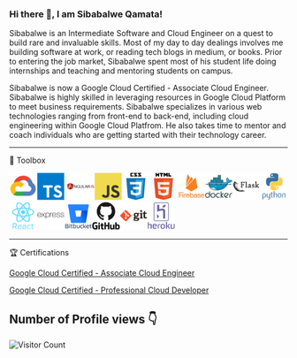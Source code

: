 ### Hi there 👋, I am Sibabalwe Qamata!

Sibabalwe is an Intermediate Software and Cloud Engineer on a quest to build rare and invaluable skills. Most of my day to day dealings involves me building software at work, or reading tech blogs in medium, or books. Prior to entering the job market, Sibabalwe spent most of his student life doing internships and teaching and mentoring students on campus.

Sibabalwe is now a Google Cloud Certified - Associate Cloud Engineer. Sibabalwe is highly skilled in leveraging resources in Google Cloud Platform to meet business requirements. Sibabalwe specializes in various web technologies ranging from front-end to back-end, including cloud engineering within Google Cloud Platfrom. He also takes time to mentor and coach individuals who are getting started with their technology career.

---
🧰 Toolbox

<img src="https://github.com/devicons/devicon/blob/master/icons/googlecloud/googlecloud-original.svg" alt="GCP" width="50" height="50" /><img src="https://github.com/devicons/devicon/blob/master/icons/typescript/typescript-original.svg" alt="Typescript" width="50" height="50" /> <img src="https://github.com/devicons/devicon/blob/master/icons/angularjs/angularjs-original-wordmark.svg" alt="AngularJS" width="50" height="50" /><img src="https://github.com/devicons/devicon/blob/master/icons/javascript/javascript-original.svg" alt="Javascript" width="50" height="50" /><img src="https://github.com/devicons/devicon/blob/master/icons/css3/css3-original-wordmark.svg" alt="CSS3" width="50" height="50" /><img src="https://github.com/devicons/devicon/blob/master/icons/html5/html5-original-wordmark.svg" alt="HTML5" width="50" height="50" /><img src="https://github.com/devicons/devicon/blob/master/icons/firebase/firebase-plain-wordmark.svg" alt="Firebase" width="50" height="50" /><img src="https://github.com/devicons/devicon/blob/master/icons/docker/docker-original-wordmark.svg" alt="Docker" width="50" height="50" /><img src="https://github.com/devicons/devicon/blob/master/icons/flask/flask-original-wordmark.svg" alt="Flask" width="50" height="50" /><img src="https://github.com/devicons/devicon/blob/master/icons/python/python-original-wordmark.svg" alt="Python" width="50" height="50" /><img src="https://github.com/devicons/devicon/blob/master/icons/react/react-original-wordmark.svg" alt="React" width="50" height="50" /><img src="https://github.com/devicons/devicon/blob/master/icons/express/express-original-wordmark.svg" alt="Express" width="50" height="50" /><img src="https://github.com/devicons/devicon/blob/master/icons/bitbucket/bitbucket-original-wordmark.svg" alt="Bitbucket" width="50" height="50" /><img src="https://github.com/devicons/devicon/blob/master/icons/github/github-original-wordmark.svg" alt="Github" width="50" height="50" /><img src="https://github.com/devicons/devicon/blob/master/icons/git/git-original-wordmark.svg" alt="Git" width="50" height="50" /><img src="https://github.com/devicons/devicon/blob/master/icons/heroku/heroku-original-wordmark.svg" alt="Heroku" width="50" height="50">


---
🏆 Certifications

[Google Cloud Certified - Associate Cloud Engineer](https://www.credential.net/9838aff3-edc1-4cfc-9a72-69fd205411e4?key=51acb856acf5ae6b6d4a9f31ab1dcf64b76713e4f51b85cb432dcddc9a7fb835)

[Google Cloud Certified - Professional Cloud Developer](https://www.credential.net/5ac28131-a69c-4b28-9424-ac890fc65f69?key=38954d09442a85108361927d5adafa175f462ad3917c93ae53040ad0f8a9e421)

Number of Profile views 👇
---------------------------------------
![Visitor Count](https://profile-counter.glitch.me/{sibabalwe-qamata}/count.svg)
